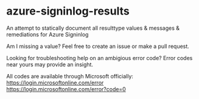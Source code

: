 # azure-signinlog-results
An attempt to statically document all resulttype values &amp; messages &amp; remediations for Azure Signinlog 

Am I missing a value? Feel free to create an issue or make a pull request.

Looking for troubleshooting help on an ambigious error code? Error codes near yours may provide an insight.

All codes are available through Microsoft officially:
https://login.microsoftonline.com/error 
https://login.microsoftonline.com/error?code=0
